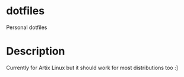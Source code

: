 # dotfiles
Personal dotfiles 

# Description
Currently for Artix Linux but it should work for most distributions too :]
